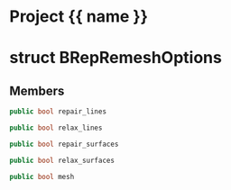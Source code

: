 <script setup>
import {useRoute} from 'vitepress'
const {path} = useRoute()
const tokens = path.split('/')
const words = tokens[2].split('-');
for (let i = 0; i < words.length; i++) {
    words[i] = words[i].charAt(0).toUpperCase() + words[i].slice(1);
    words[i] = words[i].replace('geode', 'Geode')
}
const name = words.join('-');
</script>
# Project {{ name }}

# struct BRepRemeshOptions


## Members

```cpp
public bool repair_lines

```

```cpp
public bool relax_lines

```

```cpp
public bool repair_surfaces

```

```cpp
public bool relax_surfaces

```

```cpp
public bool mesh

```



